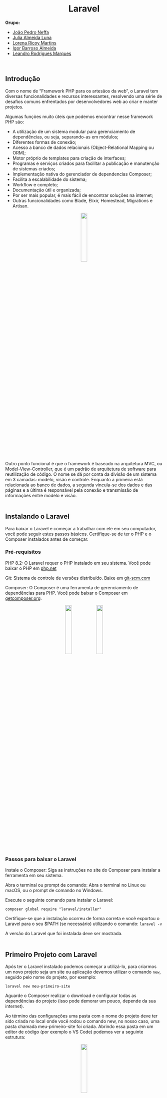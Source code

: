 <h1 align="center"><b>Laravel</b></h1>

<b>Grupo:</b>
* [João Pedro Neffa](https://github.com/neffahr)
* [Julia Almeida Luna](https://github.com/Julialunna)
* [Lorena Ricoy Martins](https://github.com/lorenaricoy)
* [Igor Barroso Almeida](https://github.com/IgorBarrosoAlmeida)
* [Leandro Rodrigues Marques](https://github.com/leandro-rodrigueds)
<br>

## Introdução

Com o nome de “Framework PHP para os artesãos da web”, o Laravel tem diversas funcionalidades e 
recursos interessantes, resolvendo uma série de desafios comuns enfrentados por desenvolvedores 
web ao criar e manter projetos.

Algumas funções muito úteis que podemos encontrar nesse framework PHP são:
* A utilização de um sistema modular para gerenciamento de dependências, ou seja, separando-as em módulos;
* Diferentes formas de conexão;
* Acesso a banco de dados relacionais (Object-Relational Mapping ou ORM);
* Motor próprio de templates para criação de interfaces;
* Programas e serviços criados para facilitar a publicação e manutenção de sistemas criados;
* Implementação nativa do gerenciador de dependencias Composer;
* Facilita a escalabilidade do sistema;
* Workflow e completo;
* Documentação útil e organizada;
* Por ser mais popular, é mais fácil de encontrar soluções na internet;
* Outras funcionalidades como Blade, Elixir, Homestead, Migrations e Artisan.

<div align="center"><img src="images/laravel.png" style="width:20%"></div>

Outro ponto funcional é que o framework é baseado na arquitetura MVC, ou Model-View-Controller, 
que é um padrão de arquitetura de software para reutilização de código. O nome se dá por conta 
da divisão de um sistema em 3 camadas: modelo, visão e controle. Enquanto a primeira está 
relacionada ao banco de dados, a segunda vincula-se dos dados e das páginas e a última é responsável 
pela conexão e transmissão de informações entre modelo e visão.
<br><br>

## Instalando o Laravel

Para baixar o Laravel e começar a trabalhar com ele em seu computador, você pode seguir estes passos básicos. 
Certifique-se de ter o PHP e o Composer instalados antes de começar.

### Pré-requisitos
PHP 8.2: O Laravel requer o PHP instalado em seu sistema. Você pode baixar o PHP em [php.net](https://www.php.net)

Git: Sistema de controle de versões distribuído. Baixe em [git-scm.com](https://git-scm.com)

Composer: O Composer é uma ferramenta de gerenciamento de dependências para PHP. Você pode baixar o Composer em [getcomposer.org](https://getcomposer.org).

<div align="center"><img src="images/git.png" style="width:20%"><img src="images/composer.png" style="width:20%"></div>

### Passos para baixar o Laravel
Instale o Composer:
Siga as instruções no site do Composer para instalar a ferramenta em seu sistema.

Abra o terminal ou prompt de comando: Abra o terminal no Linux ou macOS, ou o prompt de comando no Windows.

Execute o seguinte comando para instalar o Laravel:

<code>composer global require "laravel/installer"</code>

Certifique-se que a instalação ocorreu de forma correta e você exportou o Laravel para o seu $PATH (se necessário) utilizando o comando:
 <code>laravel -v</code>
 
A versão do Laravel que foi instalada deve ser mostrada.
<br><br>

## Primeiro Projeto com Laravel

Após ter o Laravel instalado podemos começar a utilizá-lo, para criarmos um novo projeto seja
um site ou aplicação devemos utilizar o comando <code>new</code>, seguido pelo nome do projeto, por exemplo:

<code>laravel new meu-primeiro-site</code>

Aguarde o Composer realizar o download e configurar todas as dependências do projeto (isso pode demorar um pouco, depende da sua internet).

Ao término das configurações uma pasta com o nome do projeto deve ter sido criada no local 
onde você rodou o comando new, no nosso caso, uma pasta chamada meu-primeiro-site foi criada. 
Abrindo essa pasta em um editor de código (por exemplo o VS Code) podemos ver a seguinte estrutura:

<div align="center"><img src="images/prompt1.jpeg" style="width:20%"></div>
<br>

Sim, note que tem bastante pastas e arquivos, essa é a estrutura padrão de um projeto criado com 
Laravel, cada pasta e arquivo tem sua finalidade.

### Subindo um Site

Assim como todos os outros CLI (Command-Line Interface), o Laravel também possuí um comando para 
subir o servidor do projeto, podemos fazer isso utilizando o comando:

<code>php artisan serve</code>

Onde devemos ter a seguinte resposta:

<img src="images/prompt2.jpeg" style="width:100%">

Basicamente a resposta está dizendo:

Seu servidor Laravel de desenvolvimento está rodando localmente (127.0.0.1) na porta 8000, para 
acessar o projeto vá até o endereço http://127.0.0.1:8000 em seu navegador.
Também podemos acessar via http://localhost:8000, pois, localhost seria como um “DNS” (apelido) para o IP 127.0.0.1.

Acessando o seguinte endereço em nosso navegador devemos ver algo parecido com:

<img src="images/site.png" style="width:100%">

### Modelando os Dados

A modelagem de dados é uma da principais partes do projeto compondo os dados e sua dinâmica.<br>
De exemplo, iremos fazer uma modelagem simples de um artigo por meio de uma classe Article, que dita o formato dos nosso dados.

Primeiro, precisamos configurar o ambiente estabelecendo uma conexão com o banco de dados. <br>
Para isso, vá no arquivo ".env" e faça as seguintes alterações:

(.env)
```
DB_CONNECTION=mysql
DB_HOST=127.0.0.1
DB_PORT=3306
DB_DATABASE=artigos
DB_USERNAME=root
DB_PASSWORD=root
```
Rode o comando <code>php artisan migrate</code> no terminal para efetivar as mudanças

#### Models

Agora, vamos modelar nosso Article.<br>
Para isso, crie o arquivo 2023_11_22_141349_create_article.php em migrations:<br>
<code>php artisan make:model Article -m</code>

Coloque os atributos desejados na nova tabela e faça a migração para que a tabela
seja criada no banco:

(database/migrations/2023_11_22_141349_create_article.php)
```
<?php

use Illuminate\Database\Migrations\Migration;
use Illuminate\Database\Schema\Blueprint;
use Illuminate\Support\Facades\Schema;

return new class extends Migration
{
    /**
     * Run the migrations.
     */
    public function up(): void
    {
        Schema::create('artigos', function (Blueprint $table) {
            $table->id();
            $table->string('titulo');
            $table->text('conteudo');
            $table->timestamps();
        });
    }

    /**
     * Reverse the migrations.
     */
    public function down(): void
    {
        Schema::dropIfExists('artigos');
    }
};
```
<code>php artisan migrate</code>

Esse comando também cria o arquivo "Article.php", modifique-o para conectar o modelo com o banco de dados:

(App/Models/Article.php)
```
<?php

namespace App\Models;

use Illuminate\Database\Eloquent\Factories\HasFactory;
use Illuminate\Database\Eloquent\Model;

class Article extends Model
{
    protected $table = 'artigos';

    protected $fillable = [
        'titulo', 'conteudo',
    ];
}
```

#### Seeders

Os Seeders são arquivos em que colocamos os dados referentes aos modelos feitos com os quais desejamos popular o banco.<br>
Para criar um Seeder "ArtigoSeeder.php" para nosso modelo de Article rode o comando:<br>
<code>php artisan make:seeder ArtigoSeeder</code>

Depois, coloque as informações que deseja dentro do arquivo e mande as instâncias para o banco de dados:

(database/seeders/ArtigoSeeder.php)
```
<?php

namespace Database\Seeders;

use Illuminate\Database\Seeder;
use Illuminate\Support\Facades\DB;

class ArtigoSeeder extends Seeder
{
    public function run()
    {
        DB::table('artigos')->truncate();

        DB::table('artigos')->insert([
            [
                'titulo' => 'Artigo 1',
                'conteudo' => 'Conteúdo do Artigo 1.',
                'created_at' => now(),
                'updated_at' => now(),
            ],
            [
                'titulo' => 'Artigo 2',
                'conteudo' => 'Conteúdo do Artigo 2.',
                'created_at' => now(),
                'updated_at' => now(),
            ],
        ]);
    }
}
```
<code>php artisan db:seed --class=ArtigoSeeder</code>

### Controller

### Criando Rotas e Views
Agora, vamos criar uma rota e uma view para a nossa aplicação.

Abra o arquivo "routes/web.php" e adicione a seguinte rota:

(routes/web.php)
```
<?php

use Illuminate\Support\Facades\Route;
/*use App\Http\Controllers\ArtigoController;

Route::resource('/artigos/index.blade', ArtigoController::class);*/
use App\Http\Controllers\ArtigoController;

Route::get('/listar-artigos', [ArtigoController::class, 'listarArtigos']);
```

Essa rota responde a uma requisição GET para "/listar-artigos" e retorna a view chamada "listarArtigos".

Agora, crie a view. Vá até a pasta "resources/views" e crie um arquivo chamado "listar-artigos.blade.php" com o seguinte conteúdo:

(resources/views/listar-artigos.blade.php)
```
<!DOCTYPE html>
<html lang="en">
<head>
    <meta charset="UTF-8">
    <meta name="viewport" content="width=device-width, initial-scale=1.0">
    <title>Listar Artigos</title>
</head>
<body>
    <h1>Lista de Artigos</h1>

    @foreach ($artigos as $artigo)
        <h2>{{ $artigo->titulo }}</h2>
        <p>{{ $artigo->conteudo }}</p>
        <hr>
    @endforeach
</body>
</html>
```

Agora, se você acessar http://seu-domínio/listar-artigos no navegador, verá o seguinte resultado:

<img src="images/site2.jpeg" style="width:100%">

Lembrando que este é apenas um exemplo básico. Laravel oferece muitas funcionalidades poderosas
para desenvolvimento web, como Eloquent (um ORM), Blade (um mecanismo de template), middleware,
entre outros. Essa estrutura básica pode ser expandida para criar aplicativos mais complexos.
<br><br>
      
## Ferramentas Similares

Duas ferramentas similares ao Laravel são o Symfony (PHP) e o Django (Python). Symfony é um
framework PHP robusto, amplamente utilizado para o desenvolvimento web, com uma arquitetura 
flexível e modular. Django, por outro lado, é um framework web Python que segue o princípio 
"batteries-included", oferecendo uma grande variedade de funcionalidades integradas. Ambos os 
frameworks têm comunidades ativas e são adequados para o desenvolvimento web, embora o Laravel 
se destaque pela sua elegância e sintaxe expressiva em PHP.
<br><br>

## Referencias
[https://hcode.com.br/blog/instalando-e-configurando-o-laravel-no-windows-linux-e-mac](https://hcode.com.br/blog/instalando-e-configurando-o-laravel-no-windows-linux-e-mac)

[https://www.youtube.com/watch?v=4oxjaQCJRaA](https://www.youtube.com/watch?v=4oxjaQCJRaA)

[https://www.youtube.com/watch?v=W33t7M2ZXoU&t=4s](https://www.youtube.com/watch?v=W33t7M2ZXoU&t=4s)

[https://satellasoft.com/artigo/php/como-criar-e-rodar-um-projeto-no-laravel](https://satellasoft.com/artigo/php/como-criar-e-rodar-um-projeto-no-laravel)
